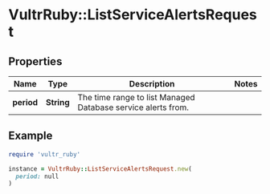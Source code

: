 # VultrRuby::ListServiceAlertsRequest

## Properties

| Name | Type | Description | Notes |
| ---- | ---- | ----------- | ----- |
| **period** | **String** | The time range to list Managed Database service alerts from. |  |

## Example

```ruby
require 'vultr_ruby'

instance = VultrRuby::ListServiceAlertsRequest.new(
  period: null
)
```


